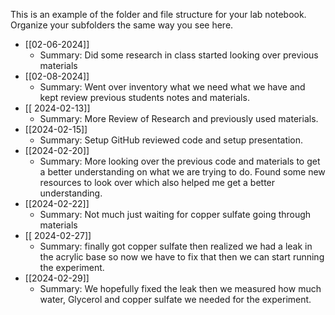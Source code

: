 This is an example of the folder and file structure for your lab notebook.  Organize your subfolders the same way you see here.

* [[02-06-2024]]
	* Summary: Did some research in class started looking over previous materials
* [[02-08-2024]]
	* Summary: Went over inventory what we need what we have and kept review previous students notes and materials.
* [[ 2024-02-13]]
	* Summary: More Review of Research and previously used materials.
* [[2024-02-15]]
	* Summary: Setup GitHub reviewed code and setup presentation.
* [[2024-02-20]]
	* Summary: More looking over the previous code and materials to get a better understanding on what we are trying to do. Found some new resources to look over which also helped me get a better understanding.
* [[2024-02-22]]
	* Summary: Not much just waiting for copper sulfate going through materials
* [[ 2024-02-27]]
	* Summary: finally got copper sulfate then realized we had a leak in the acrylic base so now we have to fix that then we can start running the experiment.
* [[2024-02-29]]
	* Summary: We hopefully fixed the leak then we measured how much water, Glycerol and copper sulfate we needed for the experiment.